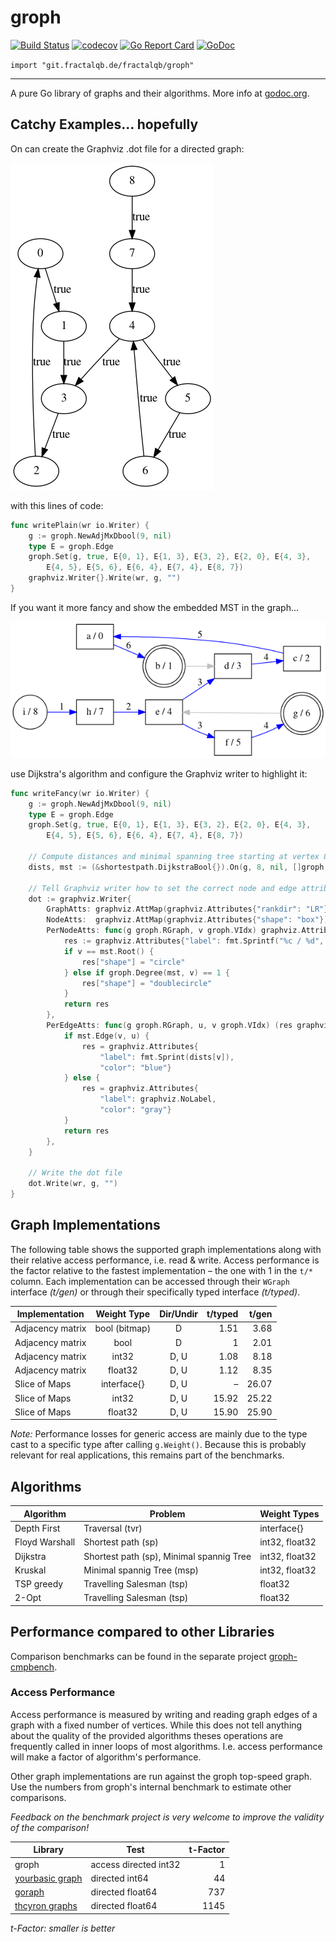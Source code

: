 # groph

[![Build Status](https://travis-ci.org/fractalqb/groph.svg)](https://travis-ci.org/fractalqb/groph)
[![codecov](https://codecov.io/gh/fractalqb/groph/branch/master/graph/badge.svg)](https://codecov.io/gh/fractalqb/groph)
[![Go Report Card](https://goreportcard.com/badge/git.fractalqb.de/fractalqb/groph)](https://goreportcard.com/report/git.fractalqb.de/fractalqb/groph)
[![GoDoc](https://godoc.org/git.fractalqb.de/fractalqb/groph?status.svg)](https://godoc.org/git.fractalqb.de/fractalqb/groph)

`import "git.fractalqb.de/fractalqb/groph"`

---

A pure Go library of graphs and their algorithms. More info at [godoc.org](https://godoc.org/git.fractalqb.de/fractalqb/groph).

## Catchy Examples… hopefully
On can create the Graphviz .dot file for a directed graph:

![Simple graph](./examples/4readme/plain.png)

with this lines of code:

```go
func writePlain(wr io.Writer) {
	g := groph.NewAdjMxDbool(9, nil)
	type E = groph.Edge
	groph.Set(g, true, E{0, 1}, E{1, 3}, E{3, 2}, E{2, 0}, E{4, 3},
		E{4, 5}, E{5, 6}, E{6, 4}, E{7, 4}, E{8, 7})
	graphviz.Writer{}.Write(wr, g, "")
}
```

If you want it more fancy and show the embedded MST in the graph…

![Fancy graph](./examples/4readme/fancy.png)

use Dijkstra's algorithm and configure the Graphviz writer to highlight it:

```go
func writeFancy(wr io.Writer) {
	g := groph.NewAdjMxDbool(9, nil)
	type E = groph.Edge
	groph.Set(g, true, E{0, 1}, E{1, 3}, E{3, 2}, E{2, 0}, E{4, 3},
		E{4, 5}, E{5, 6}, E{6, 4}, E{7, 4}, E{8, 7})

	// Compute distances and minimal spanning tree starting at vertex 8
	dists, mst := (&shortestpath.DijkstraBool{}).On(g, 8, nil, []groph.VIdx{})

	// Tell Graphviz writer how to set the correct node and edge attributes
	dot := graphviz.Writer{
		GraphAtts: graphviz.AttMap(graphviz.Attributes{"rankdir": "LR"}),
		NodeAtts:  graphviz.AttMap(graphviz.Attributes{"shape": "box"}),
		PerNodeAtts: func(g groph.RGraph, v groph.VIdx) graphviz.Attributes {
			res := graphviz.Attributes{"label": fmt.Sprintf("%c / %d", 'a'+v, v)}
			if v == mst.Root() {
				res["shape"] = "circle"
			} else if groph.Degree(mst, v) == 1 {
				res["shape"] = "doublecircle"
			}
			return res
		},
		PerEdgeAtts: func(g groph.RGraph, u, v groph.VIdx) (res graphviz.Attributes) {
			if mst.Edge(v, u) {
				res = graphviz.Attributes{
					"label": fmt.Sprint(dists[v]),
					"color": "blue"}
			} else {
				res = graphviz.Attributes{
					"label": graphviz.NoLabel,
					"color": "gray"}
			}
			return res
		},
	}

	// Write the dot file
	dot.Write(wr, g, "")
}
```

## Graph Implementations
The following table shows the supported graph implementations along
with their relative access performance, i.e. read & write. Access
performance is the factor relative to the fastest implementation –
the one with 1 in the `t/*` column.
Each implementation can be accessed through their `WGraph` interface
_(t/gen)_ or through their specifically typed interface _(t/typed)_.

| Implementation   | Weight Type       | Dir/Undir | t/typed | t/gen |
|------------------|:-----------------:|:---------:|--------:|------:|
| Adjacency matrix | bool (bitmap)     | D         | 1.51    | 3.68  |
| Adjacency matrix | bool              | D         | 1       | 2.01  |
| Adjacency matrix | int32             | D, U      | 1.08    | 8.18  |
| Adjacency matrix | float32           | D, U      | 1.12    | 8.35  |
| Slice of Maps    | interface\{\}     | D, U      | –       | 26.07 |
| Slice of Maps    | int32             | D, U      | 15.92   | 25.22 |
| Slice of Maps    | float32           | D, U      | 15.90   | 25.90 |

_Note:_ Performance losses for generic access are mainly due to the type cast to a
specific type after calling `g.Weight()`. Because this is probably relevant for real
applications, this remains part of the benchmarks.

## Algorithms

| Algorithm | Problem | Weight Types |
|-----------|---------|--------------|
| Depth First | Traversal (tvr) | interface\{\} |
| Floyd Warshall | Shortest path (sp) | int32, float32 |
| Dijkstra | Shortest path (sp), Minimal spannig Tree | int32, float32 |
| Kruskal | Minimal spannig Tree (msp) | int32, float32 |
| TSP greedy | Travelling Salesman (tsp) | float32 |
| 2-Opt | Travelling Salesman (tsp) | float32 |

## Performance compared to other Libraries

Comparison benchmarks can be found in the separate project [groph-cmpbench](https://codeberg.org/fractalqb/groph-cmpbench).

### Access Performance

Access performance is measured by writing and reading graph edges of a graph with a fixed number of vertices. While this does not tell anything about the quality of the provided algorithms theses operations are frequently called in inner loops of most algorithms. I.e. access performance will make a factor of algorithm's performance.

Other graph implementations are run against the groph top-speed graph. Use the numbers from groph's internal benchmark to estimate other comparisons.

_Feedback on the benchmark project is very welcome to improve the validity of the comparison!_

| Library | Test | t-Factor |
|---------|------|-------:|
| groph   | access directed int32 | 1 |
| [yourbasic graph](https://github.com/yourbasic/graph) | directed int64 | 44 |
| [goraph](https://github.com/gyuho/goraph) | directed float64 | 737 |
| [thcyron graphs](https://github.com/thcyron/graphs) | directed float64 | 1145 |

_t-Factor: smaller is better_
